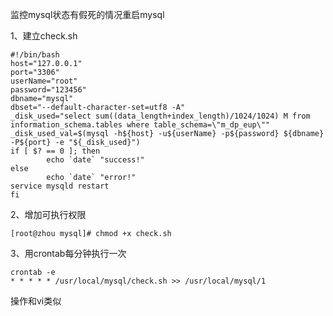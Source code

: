 监控mysql状态有假死的情况重启mysql

1、建立check.sh

```shell
#!/bin/bash
host="127.0.0.1"
port="3306"
userName="root"
password="123456"
dbname="mysql"
dbset="--default-character-set=utf8 -A"
_disk_used="select sum((data_length+index_length)/1024/1024) M from information_schema.tables where table_schema=\"m_dp_eup\""
_disk_used_val=$(mysql -h${host} -u${userName} -p${password} ${dbname} -P${port} -e "${_disk_used}")
if [ $? == 0 ]; then
        echo `date` "success!"
else
        echo `date` "error!"
service mysqld restart
fi
```

2、增加可执行权限

```shell
[root@zhou mysql]# chmod +x check.sh
```

3、用crontab每分钟执行一次

```shell
crontab -e
* * * * * /usr/local/mysql/check.sh >> /usr/local/mysql/1
```

操作和vi类似